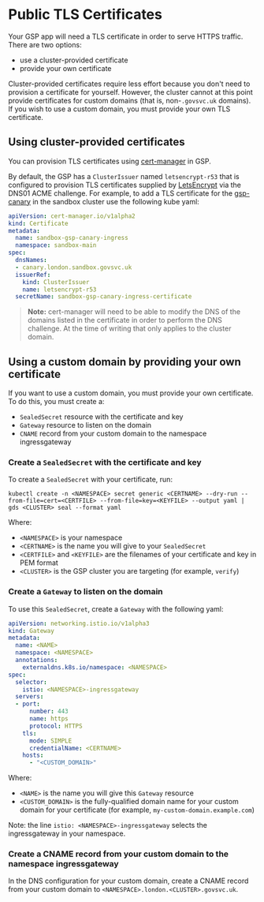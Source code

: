 # Public TLS Certificates

Your GSP app will need a TLS certificate in order to serve HTTPS
traffic.  There are two options:

 - use a cluster-provided certificate
 - provide your own certificate

Cluster-provided certificates require less effort because you don't
need to provision a certificate for yourself.  However, the cluster
cannot at this point provide certificates for custom domains (that is,
non-`.govsvc.uk` domains).  If you wish to use a custom domain, you
must provide your own TLS certificate.

## Using cluster-provided certificates

You can provision TLS certificates using [cert-manager][] in GSP.

By default, the GSP has a `ClusterIssuer` named `letsencrypt-r53` that is configured to provision TLS certificates supplied by [LetsEncrypt][] via the DNS01 ACME challenge. For example, to add a TLS certificate for the [gsp-canary][] in the sandbox cluster use the following kube yaml:

```yaml
apiVersion: cert-manager.io/v1alpha2
kind: Certificate
metadata:
  name: sandbox-gsp-canary-ingress
  namespace: sandbox-main
spec:
  dnsNames:
  - canary.london.sandbox.govsvc.uk
  issuerRef:
    kind: ClusterIssuer
    name: letsencrypt-r53
  secretName: sandbox-gsp-canary-ingress-certificate
```

> **Note:** cert-manager will need to be able to modify the DNS of the domains listed in the certificate in order to perform the DNS challenge. At the time of writing that only applies to the cluster domain.

## Using a custom domain by providing your own certificate

If you want to use a custom domain, you must provide your own
certificate.  To do this, you must create a:

 - `SealedSecret` resource with the certificate and key
 - `Gateway` resource to listen on the domain
 - `CNAME` record from your custom domain to the namespace ingressgateway

### Create a `SealedSecret` with the certificate and key

To create a `SealedSecret` with your certificate, run:

    kubectl create -n <NAMESPACE> secret generic <CERTNAME> --dry-run --from-file=cert=<CERTFILE> --from-file=key=<KEYFILE> --output yaml | gds <CLUSTER> seal --format yaml

Where:

 - `<NAMESPACE>` is your namespace
 - `<CERTNAME>` is the name you will give to your `SealedSecret`
 - `<CERTFILE>` and `<KEYFILE>` are the filenames of your certificate
   and key in PEM format
 - `<CLUSTER>` is the GSP cluster you are targeting (for example,
   `verify`)

### Create a `Gateway` to listen on the domain

To use this `SealedSecret`, create a `Gateway` with the following
yaml:

```yaml
apiVersion: networking.istio.io/v1alpha3
kind: Gateway
metadata:
  name: <NAME>
  namespace: <NAMESPACE>
  annotations:
    externaldns.k8s.io/namespace: <NAMESPACE>
spec:
  selector:
    istio: <NAMESPACE>-ingressgateway
  servers:
  - port:
      number: 443
      name: https
      protocol: HTTPS
    tls:
      mode: SIMPLE
      credentialName: <CERTNAME>
    hosts:
      - "<CUSTOM_DOMAIN>"
```

Where:

 - `<NAME>` is the name you will give this `Gateway` resource
 - `<CUSTOM_DOMAIN>` is the fully-qualified domain name for your
   custom domain for your certificate (for example,
   `my-custom-domain.example.com`)

Note: the line `istio: <NAMESPACE>-ingressgateway` selects the
ingressgateway in your namespace.

### Create a CNAME record from your custom domain to the namespace ingressgateway

In the DNS configuration for your custom domain, create a CNAME record
from your custom domain to `<NAMESPACE>.london.<CLUSTER>.govsvc.uk`.

[cert-manager]: https://docs.cert-manager.io/en/latest/
[gsp-canary]: https://github.com/alphagov/gsp/tree/master/components/canary
[LetsEncrypt]: https://letsencrypt.org/
